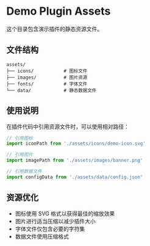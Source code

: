 # Demo Plugin Assets

这个目录包含演示插件的静态资源文件。

## 文件结构

```
assets/
├── icons/           # 图标文件
├── images/          # 图片资源
├── fonts/           # 字体文件
└── data/            # 静态数据文件
```

## 使用说明

在插件代码中引用资源文件时，可以使用相对路径：

```typescript
// 引用图标
import iconPath from './assets/icons/demo-icon.svg'

// 引用图片
import imagePath from './assets/images/banner.png'

// 引用数据文件
import configData from './assets/data/config.json'
```

## 资源优化

- 图标使用 SVG 格式以获得最佳的缩放效果
- 图片进行适当压缩以减少插件大小
- 字体文件仅包含必要的字符集
- 数据文件使用压缩格式
